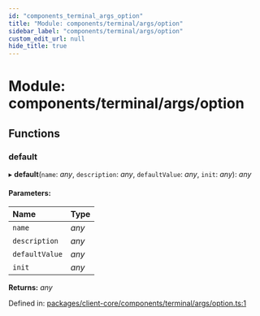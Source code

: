 ```yaml
---
id: "components_terminal_args_option"
title: "Module: components/terminal/args/option"
sidebar_label: "components/terminal/args/option"
custom_edit_url: null
hide_title: true
---
```


# Module: components/terminal/args/option

## Functions

### default

▸ **default**(`name`: *any*, `description`: *any*, `defaultValue`: *any*, `init`: *any*): *any*

#### Parameters:

Name | Type |
:------ | :------ |
`name` | *any* |
`description` | *any* |
`defaultValue` | *any* |
`init` | *any* |

**Returns:** *any*

Defined in: [packages/client-core/components/terminal/args/option.ts:1](https://github.com/xr3ngine/xr3ngine/blob/56376a778/packages/client-core/components/terminal/args/option.ts#L1)
